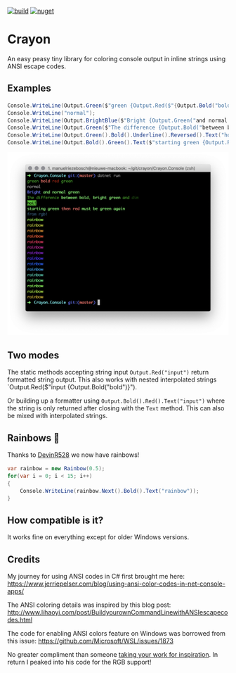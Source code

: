 [![build](https://ci.appveyor.com/api/projects/status/8dnbd2u8t737lm21/branch/master?svg=true)](https://ci.appveyor.com/project/riezebosch/crayon/branch/master)
[![nuget](https://img.shields.io/nuget/v/Crayon.svg)](https://www.nuget.org/packages/Crayon/)

# Crayon
An easy peasy tiny library for coloring console output in inline strings using ANSI escape codes.

## Examples

```c#
Console.WriteLine(Output.Green($"green {Output.Red($"{Output.Bold("bold")} red")} green"));
Console.WriteLine("normal");
Console.WriteLine(Output.BrightBlue($"Bright {Output.Green("and normal green")}"));
Console.WriteLine(Output.Green($"The difference {Output.Bold("between bold")} and {Output.BrightGreen("bright green")}"));
Console.WriteLine(Output.Green().Bold().Underline().Reversed().Text("hoi!"));
Console.WriteLine(Output.Bold().Green().Text($"starting green {Output.Red("then red")} must be green again"));
```

![screenshot](screenshot.png)

## Two modes

The static methods accepting string input `Output.Red("input")` return formatted string output. This also works with nested interpolated strings `Output.Red($"input {Output.Bold("bold")}").

Or building up a formatter using `Output.Bold().Red().Text("input")` where the string is only returned after closing with the `Text` method. This can also be mixed with interpolated strings.

## Rainbows 🌈

Thanks to [DevinR528](https://github.com/devinRagotzy) we now have rainbows!

```c#
var rainbow = new Rainbow(0.5);
for(var i = 0; i < 15; i++)
{
    Console.WriteLine(rainbow.Next().Bold().Text("rainbow"));
}
```

## How compatible is it?

It works fine on everything except for older Windows versions.

## Credits

My journey for using ANSI codes in C# first brought me here: https://www.jerriepelser.com/blog/using-ansi-color-codes-in-net-console-apps/

The ANSI coloring details was inspired by this blog post: http://www.lihaoyi.com/post/BuildyourownCommandLinewithANSIescapecodes.html

The code for enabling ANSI colors feature on Windows was borrowed from this issue: https://github.com/Microsoft/WSL/issues/1873 

No greater compliment than someone [taking your work for inspiration](https://github.com/silkfire/Pastel). In return I peaked into his code for the RGB support!